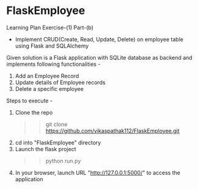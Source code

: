 # FlaskEmployee

Learning Plan Exercise-(1) Part-(b)
- Implement CRUD(Create, Read, Update, Delete) on employee table using Flask and SQLAlchemy


Given solution is a Flask application with SQLite database as backend and implements following functionalities -
 1. Add an Employee Record
 2. Update details of Employee records
 3. Delete a specific employee
 
 
Steps to execute -

1. Clone the repo
   >>git clone https://github.com/vikaspathak112/FlaskEmployee.git
2. cd into "FlaskEmployee" directory
3. Launch the flask project
   >>python run.py
4. In your browser, launch URL "http://127.0.0.1:5000/" to access the application

